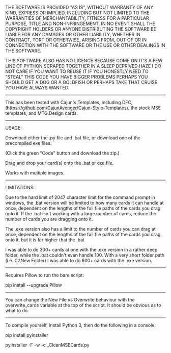 THE SOFTWARE IS PROVIDED "AS IS", WITHOUT WARRANTY OF ANY KIND, EXPRESS OR IMPLIED, INCLUDING BUT NOT LIMITED TO THE WARRANTIES OF MERCHANTABILITY, FITNESS FOR A PARTICULAR PURPOSE, TITLE AND NON-INFRINGEMENT. IN NO EVENT SHALL THE COPYRIGHT HOLDERS OR ANYONE DISTRIBUTING THE SOFTWARE BE LIABLE FOR ANY DAMAGES OR OTHER LIABILITY, WHETHER IN CONTRACT, TORT OR OTHERWISE, ARISING FROM, OUT OF OR IN CONNECTION WITH THE SOFTWARE OR THE USE OR OTHER DEALINGS IN THE SOFTWARE.

THIS SOFTWARE ALSO HAS NO LICENCE BECAUSE COME ON IT'S A FEW LINE OF PYTHON SCRAPED TOGETHER IN A SLEEP DEPRIVED HAZE I DO NOT CARE IF YOU WANT TO REUSE IT IF YOU HONESTLY NEED TO "STEAL" THIS CODE YOU HAVE BIGGER PROBLEMS PERHAPS YOU SHOULD GET A DOG OR A GOLDFISH OR PERHAPS TAKE THAT CRUISE YOU HAVE ALWAYS WANTED.

---

This has been tested with Cajun's Templates, including DFC, (https://github.com/CajunAvenger/Cajun-Style-Templates), the stock MSE templates, and MTG.Design cards.

--- 

USAGE:

Download either the .py file and .bat file, or download one of the precompiled exe files.

(Click the green "Code" button and download the zip.)

Drag and drop your card(s) onto the .bat or exe file.

Works with multiple images.

---
LIMITATIONS:

Due to the hard limit of 2047 character limit for the command prompt in windows, the .bat version will be limited to how many cards it can handle at once, dependent on the lengths of the full file paths of the cards you drag onto it. If the .bat isn't working with a large number of cards, reduce the number of cards you are dragging onto it.

The .exe version also has a limit to the number of cards you can drag at once, dependent on the lengths of the full file paths of the cards you drag onto it, but it is far higher that the .bat

I was able to do 300+ cards at one with the .exe version in a rather deep folder, while the .bat couldn't even handle 100. With a very short folder path (i.e. C:\New Folder) I was able to do 600+ cards with the .exe version.

---

Requires Pillow to run the bare script:

pip install --upgrade Pillow

---

You can change the New File vs Overwrite behaviour with the overwrite_cards variable at the top of the script. It should be obvious as to what to do.

---

To compile yourself, install Python 3, then do the following in a console:

pip install pyinstaller

pyinstaller -F -w -c _CleanMSECards.py